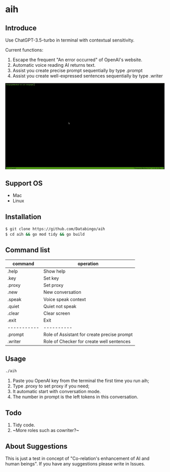 # aih

## Introduce
Use ChatGPT-3.5-turbo in terminal with contextual sensitivity.

Current functions:
1. Escape the frequent "An error occurred" of OpenAI's website.
2. Automatic voice reading AI returns text. 
3. Assist you create precise prompt sequentially by type .prompt
4. Assist you create well-expressed sentences sequentially by type .writer

![screenshot](aih.gif)

## Support OS
- Mac
- Linux

## Installation
```bash
$ git clone https://github.com/Databingo/aih
$ cd aih && go mod tidy && go build 
```
## Command list
|command   | operation|
|----------|----------|
|.help      | Show help|
|.key       | Set key|
|.proxy     | Set proxy|
|.new       | New conversation|
|.speak     | Voice speak context|
|.quiet     | Quiet not speak |
|.clear     | Clear screen|
|.exit      | Exit|
|-----------|----------|
|.prompt    | Role of Assistant for create precise prompt|
|.writer    | Role of Checker for create well sentences|

## Usage
```bash
./aih
```
1. Paste you OpenAI key from the terminal the first time you run aih;
2. Type .proxy to set proxy if you need;
3. It automatic start with conversation mode.
4. The number in prompt is the left tokens in this conversation.

## Todo
1. Tidy code.
2. ~More roles such as cowriter?~

## About Suggestions
This is just a test in concept of "Co-relation's enhancement of AI and human beings". 
If you have any suggestions please write in Issues.



